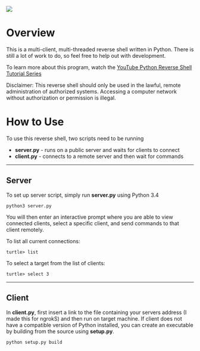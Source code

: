 ![](http://i.imgur.com/d0WX8Tv.png)


# Overview

This is a multi-client, multi-threaded reverse shell written in Python. There is still a lot of work to do, so feel free to help out with development.

To learn more about this program, watch the [YouTube Python Reverse Shell Tutorial Series](https://www.youtube.com/watch?v=1ObzpG_W_0o&list=PL6gx4Cwl9DGCbpkBEMiCaiu_3OL-_Bz_8&index=1)

Disclaimer: This reverse shell should only be used in the lawful, remote administration of authorized systems. Accessing a computer network without authorization or permission is illegal. 

# How to Use

To use this reverse shell, two scripts need to be running

* **server.py** - runs on a public server and waits for clients to connect
* **client.py** - connects to a remote server and then wait for commands

***

## Server

To set up server script, simply run **server.py** using Python 3.4

`python3 server.py`

You will then enter an interactive prompt where you are able to view connected clients, select a specific client, and send commands to that client remotely.

To list all current connections:

`turtle> list`

To select a target from the list of clients:

`turtle> select 3`

***

## Client

In **client.py**, first insert a link to the file containing your servers address (I made this for ngrokS) and then run on target machine. If client does not have a compatible version of Python installed, you can create an executable by building from the source using **setup.py**.

`python setup.py build`
